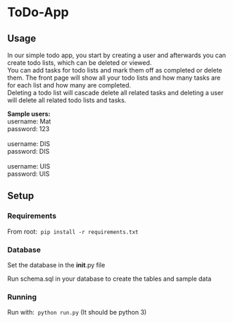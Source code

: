 # ToDo-App

## Usage

In our simple todo app, you start by creating a user and afterwards you can create todo lists, which can be deleted or viewed.<br>
You can add tasks for todo lists and mark them off as completed or delete them. The front page will show all your todo lists and
how many tasks are for each list and how many are completed. <br> Deleting a todo list will cascade delete all related tasks and deleting a user will 
delete all related todo lists and tasks.

<b>Sample users:</b><br>
username: Mat<br>
password: 123<br>
<br>
username: DIS<br>
password: DIS<br>
<br>
username: UIS<br>
password: UIS

## Setup

### Requirements

From root:&nbsp;&nbsp;`pip install -r requirements.txt`

### Database

Set the database in the __init__.py file

Run schema.sql in your database to create the tables and sample data

### Running

Run with:&nbsp;&nbsp;`python run.py` (It should be python 3)